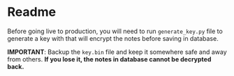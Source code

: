 # Readme

Before going live to production, you will need to run `generate_key.py` file to generate a key with that will encrypt the notes before saving in database.

**IMPORTANT**: Backup the `key.bin` file and keep it somewhere safe and away from others. **If you lose it, the notes in database cannot be decrypted back.**
